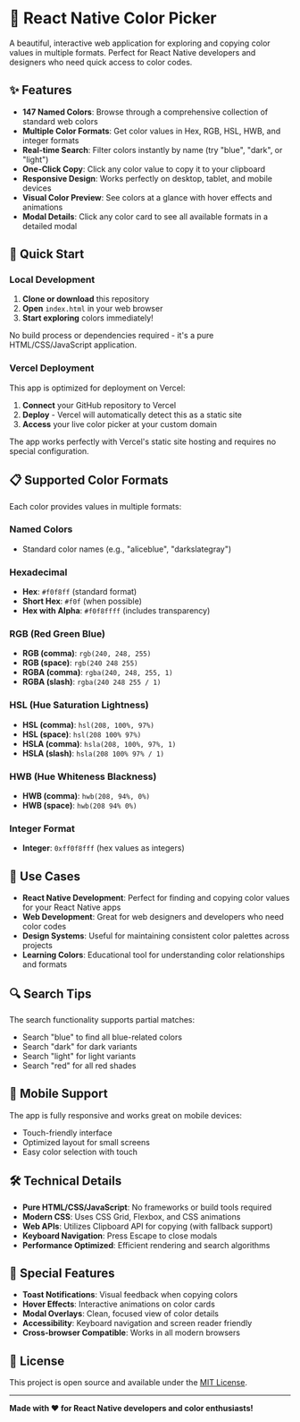 # 🎨 React Native Color Picker

A beautiful, interactive web application for exploring and copying color values in multiple formats. Perfect for React Native developers and designers who need quick access to color codes.

## ✨ Features

- **147 Named Colors**: Browse through a comprehensive collection of standard web colors
- **Multiple Color Formats**: Get color values in Hex, RGB, HSL, HWB, and integer formats
- **Real-time Search**: Filter colors instantly by name (try "blue", "dark", or "light")
- **One-Click Copy**: Click any color value to copy it to your clipboard
- **Responsive Design**: Works perfectly on desktop, tablet, and mobile devices
- **Visual Color Preview**: See colors at a glance with hover effects and animations
- **Modal Details**: Click any color card to see all available formats in a detailed modal

## 🚀 Quick Start

### Local Development

1. **Clone or download** this repository
2. **Open** `index.html` in your web browser
3. **Start exploring** colors immediately!

No build process or dependencies required - it's a pure HTML/CSS/JavaScript application.

### Vercel Deployment

This app is optimized for deployment on Vercel:

1. **Connect** your GitHub repository to Vercel
2. **Deploy** - Vercel will automatically detect this as a static site
3. **Access** your live color picker at your custom domain

The app works perfectly with Vercel's static site hosting and requires no special configuration.

## 📋 Supported Color Formats

Each color provides values in multiple formats:

### Named Colors
- Standard color names (e.g., "aliceblue", "darkslategray")

### Hexadecimal
- **Hex**: `#f0f8ff` (standard format)
- **Short Hex**: `#f0f` (when possible)
- **Hex with Alpha**: `#f0f8ffff` (includes transparency)

### RGB (Red Green Blue)
- **RGB (comma)**: `rgb(240, 248, 255)`
- **RGB (space)**: `rgb(240 248 255)`
- **RGBA (comma)**: `rgba(240, 248, 255, 1)`
- **RGBA (slash)**: `rgba(240 248 255 / 1)`

### HSL (Hue Saturation Lightness)
- **HSL (comma)**: `hsl(208, 100%, 97%)`
- **HSL (space)**: `hsl(208 100% 97%)`
- **HSLA (comma)**: `hsla(208, 100%, 97%, 1)`
- **HSLA (slash)**: `hsla(208 100% 97% / 1)`

### HWB (Hue Whiteness Blackness)
- **HWB (comma)**: `hwb(208, 94%, 0%)`
- **HWB (space)**: `hwb(208 94% 0%)`

### Integer Format
- **Integer**: `0xff0f8fff` (hex values as integers)

## 🎯 Use Cases

- **React Native Development**: Perfect for finding and copying color values for your React Native apps
- **Web Development**: Great for web designers and developers who need color codes
- **Design Systems**: Useful for maintaining consistent color palettes across projects
- **Learning Colors**: Educational tool for understanding color relationships and formats

## 🔍 Search Tips

The search functionality supports partial matches:
- Search "blue" to find all blue-related colors
- Search "dark" for dark variants
- Search "light" for light variants
- Search "red" for all red shades

## 📱 Mobile Support

The app is fully responsive and works great on mobile devices:
- Touch-friendly interface
- Optimized layout for small screens
- Easy color selection with touch

## 🛠️ Technical Details

- **Pure HTML/CSS/JavaScript**: No frameworks or build tools required
- **Modern CSS**: Uses CSS Grid, Flexbox, and CSS animations
- **Web APIs**: Utilizes Clipboard API for copying (with fallback support)
- **Keyboard Navigation**: Press Escape to close modals
- **Performance Optimized**: Efficient rendering and search algorithms

## 🌟 Special Features

- **Toast Notifications**: Visual feedback when copying colors
- **Hover Effects**: Interactive animations on color cards
- **Modal Overlays**: Clean, focused view of color details
- **Accessibility**: Keyboard navigation and screen reader friendly
- **Cross-browser Compatible**: Works in all modern browsers

## 📄 License

This project is open source and available under the [MIT License](LICENSE).

---

**Made with ❤️ for React Native developers and color enthusiasts!**